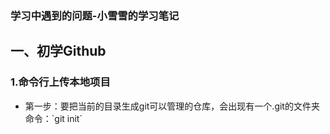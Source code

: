 ### 学习中遇到的问题-小雪雪的学习笔记

## 一、初学Github

### 1.命令行上传本地项目
<ul>
  <li>第一步：要把当前的目录生成git可以管理的仓库，会出现有一个.git的文件夹</li>
    命令：`git init`
</ul>
